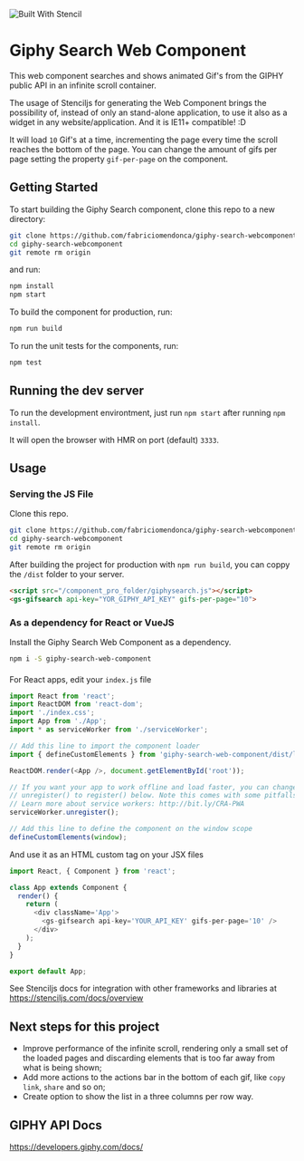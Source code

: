 ![Built With Stencil](https://img.shields.io/badge/-Built%20With%20Stencil-16161d.svg?logo=data%3Aimage%2Fsvg%2Bxml%3Bbase64%2CPD94bWwgdmVyc2lvbj0iMS4wIiBlbmNvZGluZz0idXRmLTgiPz4KPCEtLSBHZW5lcmF0b3I6IEFkb2JlIElsbHVzdHJhdG9yIDE5LjIuMSwgU1ZHIEV4cG9ydCBQbHVnLUluIC4gU1ZHIFZlcnNpb246IDYuMDAgQnVpbGQgMCkgIC0tPgo8c3ZnIHZlcnNpb249IjEuMSIgaWQ9IkxheWVyXzEiIHhtbG5zPSJodHRwOi8vd3d3LnczLm9yZy8yMDAwL3N2ZyIgeG1sbnM6eGxpbms9Imh0dHA6Ly93d3cudzMub3JnLzE5OTkveGxpbmsiIHg9IjBweCIgeT0iMHB4IgoJIHZpZXdCb3g9IjAgMCA1MTIgNTEyIiBzdHlsZT0iZW5hYmxlLWJhY2tncm91bmQ6bmV3IDAgMCA1MTIgNTEyOyIgeG1sOnNwYWNlPSJwcmVzZXJ2ZSI%2BCjxzdHlsZSB0eXBlPSJ0ZXh0L2NzcyI%2BCgkuc3Qwe2ZpbGw6I0ZGRkZGRjt9Cjwvc3R5bGU%2BCjxwYXRoIGNsYXNzPSJzdDAiIGQ9Ik00MjQuNywzNzMuOWMwLDM3LjYtNTUuMSw2OC42LTkyLjcsNjguNkgxODAuNGMtMzcuOSwwLTkyLjctMzAuNy05Mi43LTY4LjZ2LTMuNmgzMzYuOVYzNzMuOXoiLz4KPHBhdGggY2xhc3M9InN0MCIgZD0iTTQyNC43LDI5Mi4xSDE4MC40Yy0zNy42LDAtOTIuNy0zMS05Mi43LTY4LjZ2LTMuNkgzMzJjMzcuNiwwLDkyLjcsMzEsOTIuNyw2OC42VjI5Mi4xeiIvPgo8cGF0aCBjbGFzcz0ic3QwIiBkPSJNNDI0LjcsMTQxLjdIODcuN3YtMy42YzAtMzcuNiw1NC44LTY4LjYsOTIuNy02OC42SDMzMmMzNy45LDAsOTIuNywzMC43LDkyLjcsNjguNlYxNDEuN3oiLz4KPC9zdmc%2BCg%3D%3D&colorA=16161d&style=flat-square)

# Giphy Search Web Component

This web component searches and shows animated Gif's from the GIPHY public API in an infinite scroll container.

The usage of Stenciljs for generating the Web Component brings the possibility of, instead of only an stand-alone application, to use it also as a widget in any website/application. And it is IE11+ compatible! :D

It will load `10` Gif's at a time, incrementing the page every time the scroll reaches the bottom of the page. You can change the amount of gifs per page setting the property `gif-per-page` on the component.

## Getting Started

To start building the Giphy Search component, clone this repo to a new directory:

```bash
git clone https://github.com/fabriciomendonca/giphy-search-webcomponent.git giphy-search-webcomponent
cd giphy-search-webcomponent
git remote rm origin
```

and run:

```bash
npm install
npm start
```

To build the component for production, run:

```bash
npm run build
```

To run the unit tests for the components, run:

```bash
npm test
```

## Running the dev server

To run the development environtment, just run `npm start` after running `npm install`.

It will open the browser with HMR on port (default) `3333`.

## Usage

### Serving the JS File

Clone this repo.

```bash
git clone https://github.com/fabriciomendonca/giphy-search-webcomponent.git giphy-search-webcomponent
cd giphy-search-webcomponent
git remote rm origin
```

After building the project for production with `npm run build`, you can coppy the `/dist` folder to your server.

```HTML
<script src="/component_pro_folder/giphysearch.js"></script>
<gs-gifsearch api-key="YOR_GIPHY_API_KEY" gifs-per-page="10">
```

### As a dependency for React or VueJS

Install the Giphy Search Web Component as a dependency.

```bash
npm i -S giphy-search-web-component
```

####

For React apps, edit your `index.js` file

```javascript
import React from 'react';
import ReactDOM from 'react-dom';
import './index.css';
import App from './App';
import * as serviceWorker from './serviceWorker';

// Add this line to import the component loader
import { defineCustomElements } from 'giphy-search-web-component/dist/loader';

ReactDOM.render(<App />, document.getElementById('root'));

// If you want your app to work offline and load faster, you can change
// unregister() to register() below. Note this comes with some pitfalls.
// Learn more about service workers: http://bit.ly/CRA-PWA
serviceWorker.unregister();

// Add this line to define the component on the window scope
defineCustomElements(window);
```

And use it as an HTML custom tag on your JSX files

```javascript
import React, { Component } from 'react';

class App extends Component {
  render() {
    return (
      <div className='App'>
        <gs-gifsearch api-key='YOUR_API_KEY' gifs-per-page='10' />
      </div>
    );
  }
}

export default App;
```

See Stenciljs docs for integration with other frameworks and libraries at https://stenciljs.com/docs/overview

## Next steps for this project

- Improve performance of the infinite scroll, rendering only a small set of the loaded pages and discarding elements that is too far away from what is being shown;
- Add more actions to the actions bar in the bottom of each gif, like `copy link`, `share` and so on;
- Create option to show the list in a three columns per row way.

## GIPHY API Docs

https://developers.giphy.com/docs/
